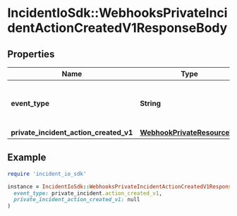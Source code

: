 # IncidentIoSdk::WebhooksPrivateIncidentActionCreatedV1ResponseBody

## Properties

| Name | Type | Description | Notes |
| ---- | ---- | ----------- | ----- |
| **event_type** | **String** | What type of event is this webhook for? |  |
| **private_incident_action_created_v1** | [**WebhookPrivateResourceV2**](WebhookPrivateResourceV2.md) |  |  |

## Example

```ruby
require 'incident_io_sdk'

instance = IncidentIoSdk::WebhooksPrivateIncidentActionCreatedV1ResponseBody.new(
  event_type: private_incident.action_created_v1,
  private_incident_action_created_v1: null
)
```

